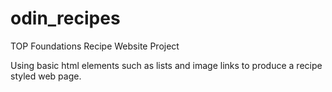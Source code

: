 # odin_recipes
TOP Foundations Recipe Website Project

Using basic html elements such as lists and image links to produce a recipe styled web page.